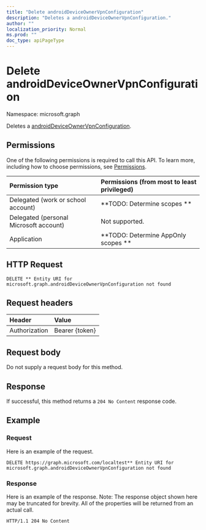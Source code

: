 ```yaml
---
title: "Delete androidDeviceOwnerVpnConfiguration"
description: "Deletes a androidDeviceOwnerVpnConfiguration."
author: ""
localization_priority: Normal
ms.prod: ""
doc_type: apiPageType
---
```


# Delete androidDeviceOwnerVpnConfiguration

Namespace: microsoft.graph

Deletes a [androidDeviceOwnerVpnConfiguration](../resources/androiddeviceownervpnconfiguration.md).

## Permissions
One of the following permissions is required to call this API. To learn more, including how to choose permissions, see [Permissions](/concepts/permissions-reference.md).

|Permission type|Permissions (from most to least privileged)|
|:---|:---|
|Delegated (work or school account)|**TODO: Determine scopes **|
|Delegated (personal Microsoft account)|Not supported.|
|Application|**TODO: Determine AppOnly scopes **|

## HTTP Request
<!-- {
  "blockType": "ignored"
}
-->
``` http
DELETE ** Entity URI for microsoft.graph.androidDeviceOwnerVpnConfiguration not found
```

## Request headers
|Header|Value|
|:---|:---|
|Authorization|Bearer {token}|

## Request body
Do not supply a request body for this method.

## Response
If successful, this method returns a `204 No Content` response code.

## Example

### Request
Here is an example of the request.
<!-- {
  "blockType": "request",
  "name": "delete_androiddeviceownervpnconfiguration"
}
-->
``` http
DELETE https://graph.microsoft.com/localtest** Entity URI for microsoft.graph.androidDeviceOwnerVpnConfiguration not found
```

### Response
Here is an example of the response. Note: The response object shown here may be truncated for brevity. All of the properties will be returned from an actual call.
<!-- {
  "blockType": "response",
  "truncated": true
}
-->
``` http
HTTP/1.1 204 No Content
```

